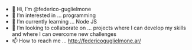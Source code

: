 - 👋 Hi, I’m @federico-guglielmone
- 👀 I’m interested in ... programming
- 🌱 I’m currently learning ... Node JS
- 💞️ I’m looking to collaborate on ... projects where I can develop my skills and where I can overcome new challenges
- 📫 How to reach me ... http://federicoguglielmone.ar/

<!---
federico-guglielmone/federico-guglielmone is a ✨ special ✨ repository because its `README.md` (this file) appears on your GitHub profile.
You can click the Preview link to take a look at your changes.
--->
